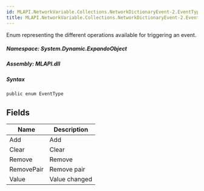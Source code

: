 ```yaml
---  
id: MLAPI.NetworkVariable.Collections.NetworkDictionaryEvent-2.EventType  
title: MLAPI.NetworkVariable.Collections.NetworkDictionaryEvent-2.EventType  
---
```


<div class="markdown level0 summary">

Enum representing the different operations available for triggering an
event.

</div>

<div class="markdown level0 conceptual">

</div>

##### **Namespace**: System.Dynamic.ExpandoObject

##### **Assembly**: MLAPI.dll

##### Syntax

    public enum EventType

## Fields

| Name       | Description   |
|------------|---------------|
| Add        | Add           |
| Clear      | Clear         |
| Remove     | Remove        |
| RemovePair | Remove pair   |
| Value      | Value changed |
